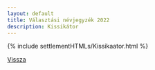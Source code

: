 ```yaml
---
layout: default
title: Választási névjegyzék 2022
description: Kissikátor
---
```


{% include settlementHTMLs/Kissikaator.html %}

[Vissza](../)